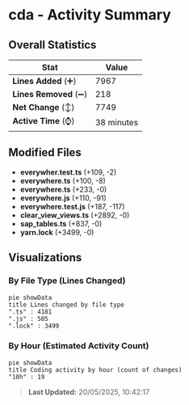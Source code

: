 # cda - Activity Summary 

## Overall Statistics

| Stat                   | Value                                                             |
| ---------------------- | ----------------------------------------------------------------- |
| **Lines Added** (➕)   | 7967                                          |
| **Lines Removed** (➖) | 218                                        |
| **Net Change** (↕)    | 7749                |
| **Active Time** (⌚)   | 38 minutes |


## Modified Files
- **everywher.test.ts** (+109, -2)
- **everywhere.ts** (+100, -8)
- **everywhere.ts** (+233, -0)
- **everywhere.js** (+110, -91)
- **everywhere.test.js** (+187, -117)
- **clear_view_views.ts** (+2892, -0)
- **sap_tables.ts** (+837, -0)
- **yarn.lock** (+3499, -0)

## Visualizations

### By File Type (Lines Changed)

```mermaid
pie showData
title Lines changed by file type
".ts" : 4181
".js" : 505
".lock" : 3499
```

### By Hour (Estimated Activity Count)

```mermaid
pie showData
title Coding activity by hour (count of changes)
"10h" : 19
```


> **Last Updated:** 20/05/2025, 10:42:17